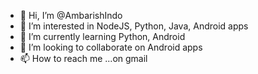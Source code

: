 - 👋 Hi, I’m @AmbarishIndo
- 👀 I’m interested in NodeJS, Python, Java, Android apps
- 🌱 I’m currently learning Python, Android
- 💞️ I’m looking to collaborate on Android apps
- 📫 How to reach me ...on gmail

<!---
AmbarishIndo/AmbarishIndo is a ✨ special ✨ repository because its `README.md` (this file) appears on your GitHub profile.
You can click the Preview link to take a look at your changes.
--->
